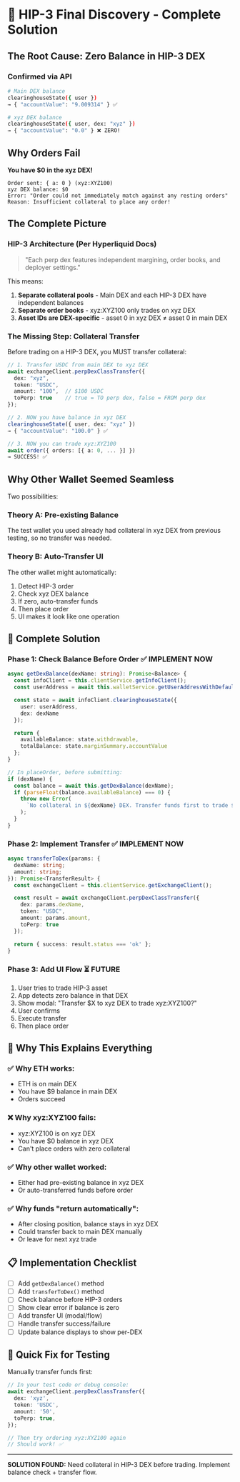 # 🎯 HIP-3 Final Discovery - Complete Solution

## The Root Cause: Zero Balance in HIP-3 DEX

### Confirmed via API

```bash
# Main DEX balance
clearinghouseState({ user })
→ { "accountValue": "9.009314" } ✅

# xyz DEX balance
clearinghouseState({ user, dex: "xyz" })
→ { "accountValue": "0.0" } ❌ ZERO!
```

## Why Orders Fail

**You have $0 in the xyz DEX!**

```
Order sent: { a: 0 } (xyz:XYZ100)
xyz DEX balance: $0
Error: "Order could not immediately match against any resting orders"
Reason: Insufficient collateral to place any order!
```

## The Complete Picture

### HIP-3 Architecture (Per Hyperliquid Docs)

> "Each perp dex features independent margining, order books, and deployer settings."

This means:

1. **Separate collateral pools** - Main DEX and each HIP-3 DEX have independent balances
2. **Separate order books** - xyz:XYZ100 only trades on xyz DEX
3. **Asset IDs are DEX-specific** - asset 0 in xyz DEX ≠ asset 0 in main DEX

### The Missing Step: Collateral Transfer

Before trading on a HIP-3 DEX, you MUST transfer collateral:

```typescript
// 1. Transfer USDC from main DEX to xyz DEX
await exchangeClient.perpDexClassTransfer({
  dex: "xyz",
  token: "USDC",
  amount: "100",  // $100 USDC
  toPerp: true    // true = TO perp dex, false = FROM perp dex
});

// 2. NOW you have balance in xyz DEX
clearinghouseState({ user, dex: "xyz" })
→ { "accountValue": "100.0" } ✅

// 3. NOW you can trade xyz:XYZ100
await order({ orders: [{ a: 0, ... }] })
→ SUCCESS! ✅
```

## Why Other Wallet Seemed Seamless

Two possibilities:

### Theory A: Pre-existing Balance

The test wallet you used already had collateral in xyz DEX from previous testing, so no transfer was needed.

### Theory B: Auto-Transfer UI

The other wallet might automatically:

1. Detect HIP-3 order
2. Check xyz DEX balance
3. If zero, auto-transfer funds
4. Then place order
5. UI makes it look like one operation

## 🔧 Complete Solution

### Phase 1: Check Balance Before Order ✅ IMPLEMENT NOW

```typescript
async getDexBalance(dexName: string): Promise<Balance> {
  const infoClient = this.clientService.getInfoClient();
  const userAddress = await this.walletService.getUserAddressWithDefault();

  const state = await infoClient.clearinghouseState({
    user: userAddress,
    dex: dexName
  });

  return {
    availableBalance: state.withdrawable,
    totalBalance: state.marginSummary.accountValue
  };
}

// In placeOrder, before submitting:
if (dexName) {
  const balance = await this.getDexBalance(dexName);
  if (parseFloat(balance.availableBalance) === 0) {
    throw new Error(
      `No collateral in ${dexName} DEX. Transfer funds first to trade ${params.coin}.`
    );
  }
}
```

### Phase 2: Implement Transfer ✅ IMPLEMENT NOW

```typescript
async transferToDex(params: {
  dexName: string;
  amount: string;
}): Promise<TransferResult> {
  const exchangeClient = this.clientService.getExchangeClient();

  const result = await exchangeClient.perpDexClassTransfer({
    dex: params.dexName,
    token: "USDC",
    amount: params.amount,
    toPerp: true
  });

  return { success: result.status === 'ok' };
}
```

### Phase 3: Add UI Flow ⏳ FUTURE

1. User tries to trade HIP-3 asset
2. App detects zero balance in that DEX
3. Show modal: "Transfer $X to xyz DEX to trade xyz:XYZ100?"
4. User confirms
5. Execute transfer
6. Then place order

## 🎯 Why This Explains Everything

### ✅ Why ETH works:

- ETH is on main DEX
- You have $9 balance in main DEX
- Orders succeed

### ❌ Why xyz:XYZ100 fails:

- xyz:XYZ100 is on xyz DEX
- You have $0 balance in xyz DEX
- Can't place orders with zero collateral

### ✅ Why other wallet worked:

- Either had pre-existing balance in xyz DEX
- Or auto-transferred funds before order

### ✅ Why funds "return automatically":

- After closing position, balance stays in xyz DEX
- Could transfer back to main DEX manually
- Or leave for next xyz trade

## 📋 Implementation Checklist

- [ ] Add `getDexBalance()` method
- [ ] Add `transferToDex()` method
- [ ] Check balance before HIP-3 orders
- [ ] Show clear error if balance is zero
- [ ] Add transfer UI (modal/flow)
- [ ] Handle transfer success/failure
- [ ] Update balance displays to show per-DEX

## 🚀 Quick Fix for Testing

Manually transfer funds first:

```typescript
// In your test code or debug console:
await exchangeClient.perpDexClassTransfer({
  dex: 'xyz',
  token: 'USDC',
  amount: '50',
  toPerp: true,
});

// Then try ordering xyz:XYZ100 again
// Should work! ✅
```

---

**SOLUTION FOUND:** Need collateral in HIP-3 DEX before trading. Implement balance check + transfer flow.
